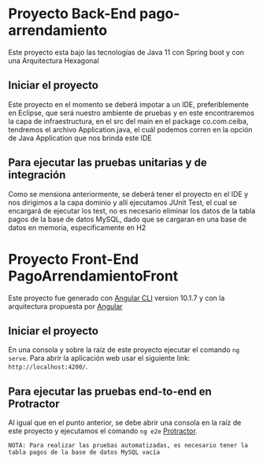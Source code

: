 # Proyecto Back-End pago-arrendamiento

Este proyecto esta bajo las tecnologías de Java 11 con Spring boot y con una Arquitectura Hexagonal

## Iniciar el proyecto

Este proyecto en el momento se deberá impotar a un IDE, preferiblemente en Eclipse, que será nuestro ambiente de pruebas y en este encontraremos la capa de infraestructura, en el src del main en el package co.com.ceiba, tendremos el archivo Application.java, el cuál podemos corren en la opción de Java Application que nos brinda este IDE

## Para ejecutar las pruebas unitarias y de integración

Como se mensiona anteriormente, se deberá tener el proyecto en el IDE y nos dirigimos a la capa dominio y allí ejecutamos JUnit Test, el cual se encargará de ejecutar los test, no es necesario eliminar los datos de la tabla pagos de la base de datos MySQL, dado que se cargaran en una base de datos en memoria, especificamente en H2


# Proyecto Front-End PagoArrendamientoFront

Este proyecto fue generado con [Angular CLI](https://github.com/angular/angular-cli) version 10.1.7 y con la arquitectura propuesta por [Angular](https://angular.io/guide/styleguide#overall-structural-guidelines )

## Iniciar el proyecto

En una consola y sobre la raíz de este proyecto ejecutar el comando `ng serve`. Para abrir la aplicación web usar el siguiente link: `http://localhost:4200/`. 

## Para ejecutar las pruebas end-to-end en Protractor

Al igual que en el punto anterior, se debe abrir una consola en la raíz de este proyecto y ejecutamos el comando  `ng e2e` [Protractor](http://www.protractortest.org/).

```
NOTA: Para realizar las pruebas automatizadas, es necesario tener la tabla pagos de la base de datos MySQL vacía
```

